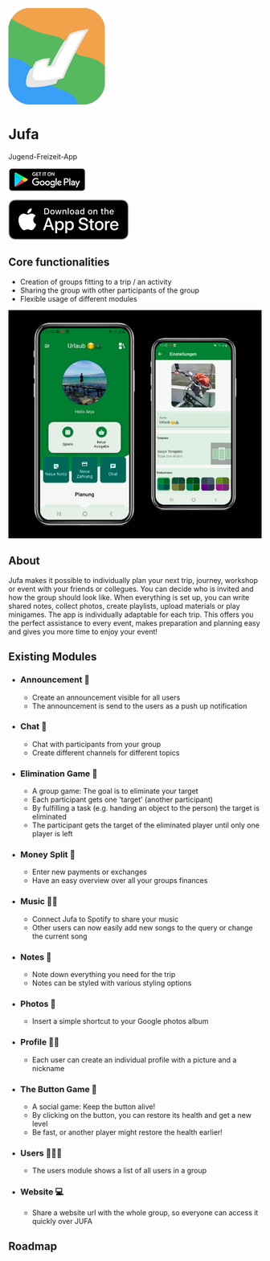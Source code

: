 ![Logo](/assets/JufaLogo.png)

# Jufa

Jugend-Freizeit-App

[![Google Play](/assets/GooglePlayButton.png)](https://play.google.com/store/apps/details?id=de.schultek.jufa&pcampaignid=pcampaignidMKT-Other-global-all-co-prtnr-py-PartBadge-Mar2515-1)

[![App Store](/assets/Download_on_the_App_Store_Badge_US-UK_RGB_blk_092917.svg)](https://apps.apple.com/us/app/jufa/id1623842177)

## Core functionalities

- Creation of groups fitting to a trip / an activity
- Sharing the group with other participants of the group
- Flexible usage of different modules

![Screenshot](/assets/Screenshot.png)

## About

Jufa makes it possible to individually plan your next trip, journey, workshop or event with your friends or collegues. 
You can decide who is invited and how the group should look like. When everything is set up, you can write shared notes, collect photos, create playlists, upload materials or play minigames. 
The app is individually adaptable for each trip. This offers you the perfect assistance to every event, makes preparation and planning easy and gives you more time to enjoy your event!

## Existing Modules

- ### Announcement 📢
  - Create an announcement visible for all users
  - The announcement is send to the users as a push up notification
- ### Chat 💬
  - Chat with participants from your group
  - Create different channels for different topics
- ### Elimination Game 🎯
  - A group game: The goal is to eliminate your target
  - Each participant gets one 'target' (another participant)
  - By fulfilling a task (e.g. handing an object to the person) the target is eliminated
  - The participant gets the target of the eliminated player until only one player is left
- ### Money Split 💸
  - Enter new payments or exchanges
  - Have an easy overview over all your groups finances
- ### Music 💃🏻
  - Connect Jufa to Spotify to share your music
  - Other users can now easily add new songs to the query or change the current song
- ### Notes 📒
  - Note down everything you need for the trip
  - Notes can be styled with various styling options
- ### Photos 📸
  - Insert a simple shortcut to your Google photos album
- ### Profile 👱🏿
  - Each user can create an individual profile with a picture and a nickname
- ### The Button Game 🔴
  - A social game: Keep the button alive!
  - By clicking on the button, you can restore its health and get a new level
  - Be fast, or another player might restore the health earlier!
- ### Users 🧑🏽‍🦱
  - The users module shows a list of all users in a group
- ### Website 💻
  - Share a website url with the whole group, so everyone can access it quickly over JUFA


## Roadmap